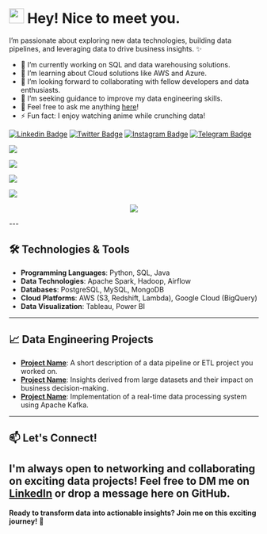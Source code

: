 <h1><img src="https://emojis.slackmojis.com/emojis/images/1531849430/4246/blob-sunglasses.gif?1531849430" width="30"/> Hey! Nice to meet you.</h1>

I’m passionate about exploring new data technologies, building data pipelines, and leveraging data to drive business insights. ✨
<!-- **Tusharr08/Tusharr08** is a ✨ _special_ ✨ repository because its `README.md` (this file) appears on your GitHub profile. -->
- 🔭 I’m currently working on SQL and data warehousing solutions.
- 🌱 I’m learning about Cloud solutions like AWS and Azure.
- 👯 I’m looking forward to collaborating with fellow developers and data enthusiasts.
- 🤔 I’m seeking guidance to improve my data engineering skills.
- 💬 Feel free to ask me anything [here](https://github.com/Tusharr08/Tusharr08/issues)!
- ⚡ Fun fact: I enjoy watching anime while crunching data!
  
[![Linkedin Badge](https://img.shields.io/badge/-LinkedIn-0e76a8?style=flat-square&logo=Linkedin&logoColor=white)](https://linkedin.com/in/tushargupta08)
[![Twitter Badge](https://img.shields.io/badge/-Twitter-00acee?style=flat-square&logo=Twitter&logoColor=white)](https://twitter.com/callmetushh)
[![Instagram Badge](https://img.shields.io/badge/-Instagram-e4405f?style=flat-square&logo=Instagram&logoColor=white)](https://www.instagram.com/thetusharguptaa/)
[![Telegram Badge](https://img.shields.io/badge/-Telegram-0088cc?style=flat-square&logo=Telegram&logoColor=white)](https://t.me/tusharr_08)

![](https://komarev.com/ghpvc/?username=Tusharr08&color=blueviolet&label=PROFILE+VIEWS&style=plastic)

<p align=left><img align="center" src=https://github-readme-stats.vercel.app/api?username=Tusharr08&show_icons=true&theme=tokyonight /></p>
<p align=left><img align="center" src=https://github-readme-stats.vercel.app/api/top-langs/?username=Tusharr08&layout=compact&theme=tokyonight /></p>
<p align=left><img align="center" src="https://github-readme-streak-stats.herokuapp.com/?user=Tusharr08&" /></p>
<p align=center><img align="center" src=https://forthebadge.com/images/badges/powered-by-coffee.svg /></p>
---

## 🛠️ Technologies & Tools
- **Programming Languages**: Python, SQL, Java
- **Data Technologies**: Apache Spark, Hadoop, Airflow
- **Databases**: PostgreSQL, MySQL, MongoDB
- **Cloud Platforms**: AWS (S3, Redshift, Lambda), Google Cloud (BigQuery)
- **Data Visualization**: Tableau, Power BI
---

## 📈 Data Engineering Projects
- **[Project Name](#)**: A short description of a data pipeline or ETL project you worked on.
- **[Project Name](#)**: Insights derived from large datasets and their impact on business decision-making.
- **[Project Name](#)**: Implementation of a real-time data processing system using Apache Kafka.
---

## 📫 Let's Connect!
I'm always open to networking and collaborating on exciting data projects! Feel free to DM me on [LinkedIn](https://linkedin.com/in/tushargupta08) or drop a message here on GitHub.
---
**Ready to transform data into actionable insights? Join me on this exciting journey!** 🚀
